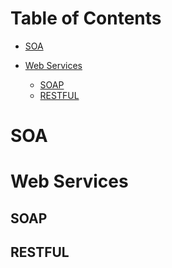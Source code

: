 # Table of Contents
- [SOA](SOA)

- [Web Services](Web-Services)
  - [SOAP](#SOAP)
  - [RESTFUL](#RESTFUL)

# SOA


# Web Services

## SOAP



## RESTFUL
